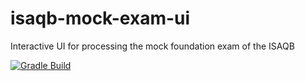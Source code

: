 # isaqb-mock-exam-ui
Interactive UI for processing the mock foundation exam of the ISAQB

[![Gradle Build](https://github.com/janmaterne/isaqb-mock-exam-ui/actions/workflows/gradle-build.yml/badge.svg)](https://github.com/janmaterne/isaqb-mock-exam-ui/actions/workflows/gradle-build.yml)

